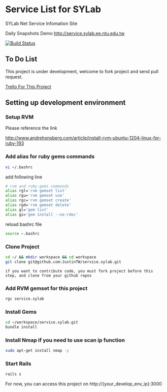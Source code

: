 # Service List for SYLab

SYLab Net Service Infomation Site

Daily Snapshots Demo  http://service.sylab.ee.ntu.edu.tw

[![Build Status](https://travis-ci.org/JustinTW/service.sylab.png?branch=master)](https://travis-ci.org/JustinTW/service.sylab)

## To Do List

This project is under development, welcome to fork project and send pull request.

[Trello For This Project](https://trello.com/b/9mJU671E)

## Setting up development environment

### Setup RVM
Please reference the link

http://www.andrehonsberg.com/article/install-rvm-ubuntu-1204-linux-for-ruby-193

### Add alias for ruby gems commands

```bash
vi ~/.bashrc
```

add following line

```bash
# rvm and ruby-gems commands
alias rgl='rvm gemset list'
alias rgu='rvm gemset use'
alias rgc='rvm gemset create'
alias rgd='rvm gemset delete'
alias gl='gem list'
alias gi='gem install --no-rdoc'
```

reload bashrc file

```bash
source ~.bashrc
```

### Clone Project

```bash
cd ~/ && mkdir workspace && cd workspace
git clone git@github.com:JustinTW/service.sylab.git
```
`if you want to contribute code, you must fork project before this step, and clone from your github repos`

### Add RVM gemset for this project

```bash
rgc service.sylab
```

### Install Gems

```bash
cd ~/workspace/service.sylab.git
bundle install
```

### Install Nmap if you need to use scan ip function

```bash
sudo apt-get install nmap -y
```

### Start Rails

```bash
rails s
```

For now, you can access this project on http://{your_develop_env_ip}:3000
